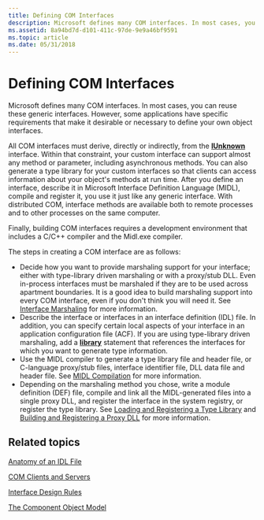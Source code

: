 ```yaml
---
title: Defining COM Interfaces
description: Microsoft defines many COM interfaces. In most cases, you can reuse these generic interfaces. However, some applications have specific requirements that make it desirable or necessary to define your own object interfaces.
ms.assetid: 8a94bd7d-d101-411c-97de-9e9a46bf9591
ms.topic: article
ms.date: 05/31/2018
---
```


# Defining COM Interfaces

Microsoft defines many COM interfaces. In most cases, you can reuse these generic interfaces. However, some applications have specific requirements that make it desirable or necessary to define your own object interfaces.

All COM interfaces must derive, directly or indirectly, from the [**IUnknown**](/windows/desktop/api/Unknwn/nn-unknwn-iunknown) interface. Within that constraint, your custom interface can support almost any method or parameter, including asynchronous methods. You can also generate a type library for your custom interfaces so that clients can access information about your object's methods at run time. After you define an interface, describe it in Microsoft Interface Definition Language (MIDL), compile and register it, you use it just like any generic interface. With distributed COM, interface methods are available both to remote processes and to other processes on the same computer.

Finally, building COM interfaces requires a development environment that includes a C/C++ compiler and the Midl.exe compiler.

The steps in creating a COM interface are as follows:

-   Decide how you want to provide marshaling support for your interface; either with type-library driven marshaling or with a proxy/stub DLL. Even in-process interfaces must be marshaled if they are to be used across apartment boundaries. It is a good idea to build marshaling support into every COM interface, even if you don't think you will need it. See [Interface Marshaling](interface-marshaling.md) for more information.
-   Describe the interface or interfaces in an interface definition (IDL) file. In addition, you can specify certain local aspects of your interface in an application configuration file (ACF). If you are using type-library driven marshaling, add a [**library**](/windows/desktop/Midl/library) statement that references the interfaces for which you want to generate type information.
-   Use the MIDL compiler to generate a type library file and header file, or C-language proxy/stub files, interface identifier file, DLL data file and header file. See [MIDL Compilation](midl-compilation.md) for more information.
-   Depending on the marshaling method you chose, write a module definition (DEF) file, compile and link all the MIDL-generated files into a single proxy DLL, and register the interface in the system registry, or register the type library. See [Loading and Registering a Type Library](loading-and-registering-a-type-library.md) and [Building and Registering a Proxy DLL](building-and-registering-a-proxy-dll.md) for more information.

## Related topics

<dl> <dt>

[Anatomy of an IDL File](anatomy-of-an-idl-file.md)
</dt> <dt>

[COM Clients and Servers](com-clients-and-servers.md)
</dt> <dt>

[Interface Design Rules](interface-design-rules.md)
</dt> <dt>

[The Component Object Model](the-component-object-model.md)
</dt> </dl>

 

 